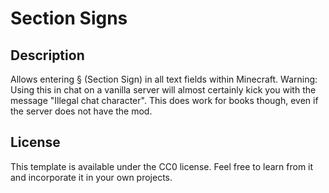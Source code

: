 # Section Signs

## Description

Allows entering § (Section Sign) in all text fields within Minecraft. Warning: Using this in chat on a vanilla server will almost certainly kick you with the message "Illegal chat character".
This does work for books though, even if the server does not have the mod.

## License

This template is available under the CC0 license. Feel free to learn from it and incorporate it in your own projects.
